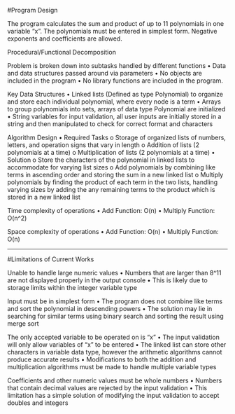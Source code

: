 #Program Design

The program calculates the sum and product of up to 11 polynomials in one variable “x”. The polynomials must be entered in simplest form. Negative exponents and coefficients are allowed.

Procedural/Functional Decomposition

Problem is broken down into subtasks handled by different functions
• Data and data structures passed around via parameters
• No objects are included in the program
• No library functions are included in the program.

Key Data Structures
•	Linked lists (Defined as type Polynomial) to organize and store each individual polynomial, where every node is a term
•	Arrays to group polynomials into sets, arrays of data type Polynomial are initialized
•	String variables for input validation, all user inputs are initially stored in a string and then manipulated to check for correct format and characters

Algorithm Design
•	Required Tasks
o	Storage of organized lists of numbers, letters, and operation signs that vary in length
o	Addition of lists (2 polynomials at a time) 
o	Multiplication of lists (2 polynomials at a time)
•	Solution
o	Store the characters of the polynomial in linked lists to accommodate for varying list sizes
o	Add polynomials by combining like terms in ascending order and storing the sum in a new linked list
o	Multiply polynomials by finding the product of each term in the two lists, handling varying sizes by adding the any remaining terms to the product which is stored in a new linked list

Time complexity of operations
•	Add Function: O(n)
•	Multiply Function: O(n^2)

Space complexity of operations
•	Add Function: O(n)
•	Multiply Function: O(n)

----------------------------------------------------------------------------------------------------

#Limitations of Current Works

Unable to handle large numeric values
•	Numbers that are larger than 8^11 are not displayed properly in the output console
•	This is likely due to storage limits within the integer variable type

Input must be in simplest form
•	The program does not combine like terms and sort the polynomial in descending powers
•	The solution may lie in searching for similar terms using binary search and sorting the result using merge sort

The only accepted variable to be operated on is “x”
•	The input validation will only allow variables of “x” to be entered
•	The linked list can store other characters in variable data type, however the arithmetic algorithms cannot produce accurate results
•	Modifications to both the addition and multiplication algorithms must be made to handle multiple variable types

Coefficients and other numeric values must be whole numbers
•	Numbers that contain decimal values are rejected by the input validation
•	This limitation has a simple solution of modifying the input validation to accept doubles and integers



